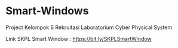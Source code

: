 # Smart-Windows
Project Kelompok 6 Rekruitasi Laboratorium Cyber Physical System

Link SKPL Smart Window : https://bit.ly/SKPLSmartWindow
